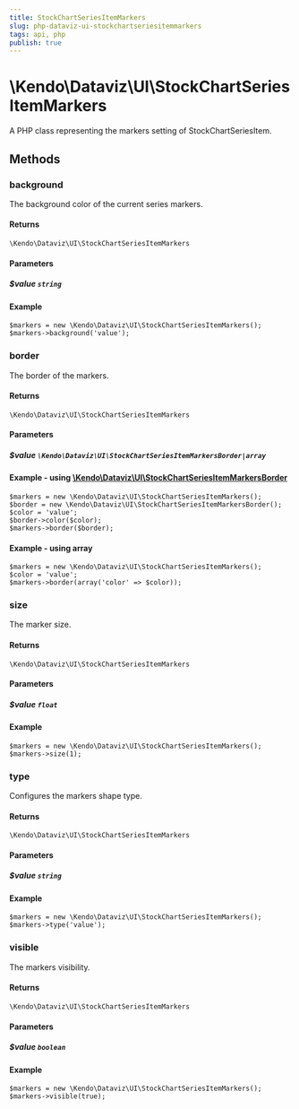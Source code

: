 ```yaml
---
title: StockChartSeriesItemMarkers
slug: php-dataviz-ui-stockchartseriesitemmarkers
tags: api, php
publish: true
---
```


# \Kendo\Dataviz\UI\StockChartSeriesItemMarkers

A PHP class representing the markers setting of StockChartSeriesItem.


## Methods

### background
The background color of the current series markers.

#### Returns
`\Kendo\Dataviz\UI\StockChartSeriesItemMarkers`

#### Parameters

##### $value `string`



#### Example 
    $markers = new \Kendo\Dataviz\UI\StockChartSeriesItemMarkers();
    $markers->background('value');

### border

The border of the markers.

#### Returns
`\Kendo\Dataviz\UI\StockChartSeriesItemMarkers`

#### Parameters

##### $value `\Kendo\Dataviz\UI\StockChartSeriesItemMarkersBorder|array`


#### Example - using [\Kendo\Dataviz\UI\StockChartSeriesItemMarkersBorder](/api/wrappers/php/kendo/dataviz/ui/stockchartseriesitemmarkersborder)

    $markers = new \Kendo\Dataviz\UI\StockChartSeriesItemMarkers();
    $border = new \Kendo\Dataviz\UI\StockChartSeriesItemMarkersBorder();
    $color = 'value';
    $border->color($color);
    $markers->border($border);

#### Example - using array

    $markers = new \Kendo\Dataviz\UI\StockChartSeriesItemMarkers();
    $color = 'value';
    $markers->border(array('color' => $color));

### size
The marker size.

#### Returns
`\Kendo\Dataviz\UI\StockChartSeriesItemMarkers`

#### Parameters

##### $value `float`



#### Example 
    $markers = new \Kendo\Dataviz\UI\StockChartSeriesItemMarkers();
    $markers->size(1);

### type
Configures the markers shape type.

#### Returns
`\Kendo\Dataviz\UI\StockChartSeriesItemMarkers`

#### Parameters

##### $value `string`



#### Example 
    $markers = new \Kendo\Dataviz\UI\StockChartSeriesItemMarkers();
    $markers->type('value');

### visible
The markers visibility.

#### Returns
`\Kendo\Dataviz\UI\StockChartSeriesItemMarkers`

#### Parameters

##### $value `boolean`



#### Example 
    $markers = new \Kendo\Dataviz\UI\StockChartSeriesItemMarkers();
    $markers->visible(true);

